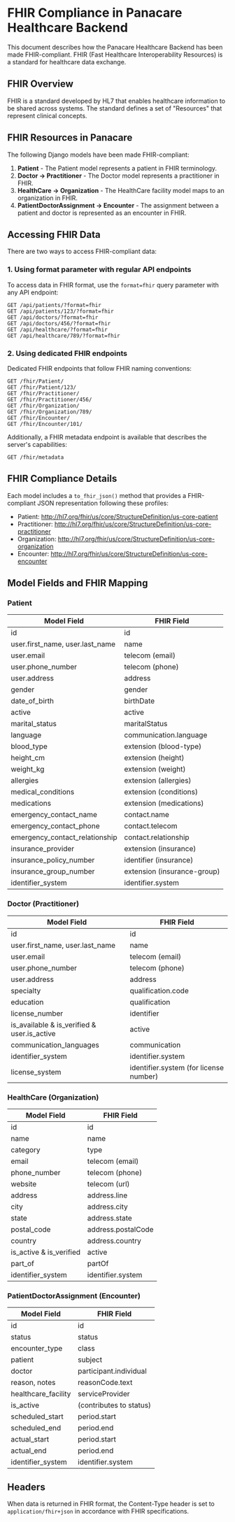 # FHIR Compliance in Panacare Healthcare Backend

This document describes how the Panacare Healthcare Backend has been made FHIR-compliant. FHIR (Fast Healthcare Interoperability Resources) is a standard for healthcare data exchange.

## FHIR Overview

FHIR is a standard developed by HL7 that enables healthcare information to be shared across systems. The standard defines a set of "Resources" that represent clinical concepts.

## FHIR Resources in Panacare

The following Django models have been made FHIR-compliant:

1. **Patient** - The Patient model represents a patient in FHIR terminology.
2. **Doctor → Practitioner** - The Doctor model represents a practitioner in FHIR.
3. **HealthCare → Organization** - The HealthCare facility model maps to an organization in FHIR.
4. **PatientDoctorAssignment → Encounter** - The assignment between a patient and doctor is represented as an encounter in FHIR.

## Accessing FHIR Data

There are two ways to access FHIR-compliant data:

### 1. Using format parameter with regular API endpoints

To access data in FHIR format, use the `format=fhir` query parameter with any API endpoint:

```
GET /api/patients/?format=fhir
GET /api/patients/123/?format=fhir
GET /api/doctors/?format=fhir
GET /api/doctors/456/?format=fhir
GET /api/healthcare/?format=fhir
GET /api/healthcare/789/?format=fhir
```

### 2. Using dedicated FHIR endpoints

Dedicated FHIR endpoints that follow FHIR naming conventions:

```
GET /fhir/Patient/
GET /fhir/Patient/123/
GET /fhir/Practitioner/
GET /fhir/Practitioner/456/
GET /fhir/Organization/
GET /fhir/Organization/789/
GET /fhir/Encounter/
GET /fhir/Encounter/101/
```

Additionally, a FHIR metadata endpoint is available that describes the server's capabilities:

```
GET /fhir/metadata
```

## FHIR Compliance Details

Each model includes a `to_fhir_json()` method that provides a FHIR-compliant JSON representation following these profiles:

- Patient: http://hl7.org/fhir/us/core/StructureDefinition/us-core-patient
- Practitioner: http://hl7.org/fhir/us/core/StructureDefinition/us-core-practitioner
- Organization: http://hl7.org/fhir/us/core/StructureDefinition/us-core-organization
- Encounter: http://hl7.org/fhir/us/core/StructureDefinition/us-core-encounter

## Model Fields and FHIR Mapping

### Patient

| Model Field | FHIR Field |
|-------------|------------|
| id | id |
| user.first_name, user.last_name | name |
| user.email | telecom (email) |
| user.phone_number | telecom (phone) |
| user.address | address |
| gender | gender |
| date_of_birth | birthDate |
| active | active |
| marital_status | maritalStatus |
| language | communication.language |
| blood_type | extension (blood-type) |
| height_cm | extension (height) |
| weight_kg | extension (weight) |
| allergies | extension (allergies) |
| medical_conditions | extension (conditions) |
| medications | extension (medications) |
| emergency_contact_name | contact.name |
| emergency_contact_phone | contact.telecom |
| emergency_contact_relationship | contact.relationship |
| insurance_provider | extension (insurance) |
| insurance_policy_number | identifier (insurance) |
| insurance_group_number | extension (insurance-group) |
| identifier_system | identifier.system |

### Doctor (Practitioner)

| Model Field | FHIR Field |
|-------------|------------|
| id | id |
| user.first_name, user.last_name | name |
| user.email | telecom (email) |
| user.phone_number | telecom (phone) |
| user.address | address |
| specialty | qualification.code |
| education | qualification |
| license_number | identifier |
| is_available & is_verified & user.is_active | active |
| communication_languages | communication |
| identifier_system | identifier.system |
| license_system | identifier.system (for license number) |

### HealthCare (Organization)

| Model Field | FHIR Field |
|-------------|------------|
| id | id |
| name | name |
| category | type |
| email | telecom (email) |
| phone_number | telecom (phone) |
| website | telecom (url) |
| address | address.line |
| city | address.city |
| state | address.state |
| postal_code | address.postalCode |
| country | address.country |
| is_active & is_verified | active |
| part_of | partOf |
| identifier_system | identifier.system |

### PatientDoctorAssignment (Encounter)

| Model Field | FHIR Field |
|-------------|------------|
| id | id |
| status | status |
| encounter_type | class |
| patient | subject |
| doctor | participant.individual |
| reason, notes | reasonCode.text |
| healthcare_facility | serviceProvider |
| is_active | (contributes to status) |
| scheduled_start | period.start |
| scheduled_end | period.end |
| actual_start | period.start |
| actual_end | period.end |
| identifier_system | identifier.system |

## Headers

When data is returned in FHIR format, the Content-Type header is set to `application/fhir+json` in accordance with FHIR specifications.